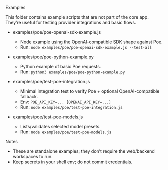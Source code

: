Examples

This folder contains example scripts that are not part of the core app. They’re useful for testing provider integrations and basic flows.

- examples/poe/poe-openai-sdk-example.js
  - Node example using the OpenAI-compatible SDK shape against Poe.
  - Run: `node examples/poe/poe-openai-sdk-example.js --test-all`

- examples/poe/poe-python-example.py
  - Python example of basic Poe requests.
  - Run: `python3 examples/poe/poe-python-example.py`

- examples/poe/test-poe-integration.js
  - Minimal integration test to verify Poe + optional OpenAI-compatible fallback.
  - Env: `POE_API_KEY=... [OPENAI_API_KEY=...]`
  - Run: `node examples/poe/test-poe-integration.js`

- examples/poe/test-poe-models.js
  - Lists/validates selected model presets.
  - Run: `node examples/poe/test-poe-models.js`

Notes
- These are standalone examples; they don’t require the web/backend workspaces to run.
- Keep secrets in your shell env; do not commit credentials.
